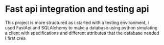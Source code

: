 # Fast api integration and testing api

This project is more structured as i started with a testing environment, i used FastApi and SQLAlchemy to make a database using python simulating a client with specifications and different attributes that the database needed
I first crea
